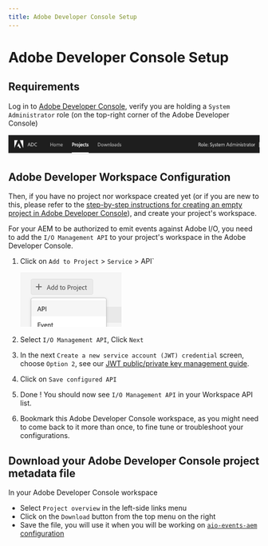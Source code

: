 ```yaml
---
title: Adobe Developer Console Setup
---
```


# Adobe Developer Console Setup

## Requirements

Log in to [Adobe Developer Console](https://developer.adobe.com/console/home),
verify you are holding a `System Administrator` role (on the top-right corner of the Adobe Developer Console)

!["System Administrator shown in the console](../../img/console_role_system_admin.png "System Administrator shown in the console")

## Adobe Developer Workspace Configuration

Then, if you have no project nor workspace created yet (or if you are new to this,
please refer to the [step-by-step instructions for creating an empty project in Adobe Developer Console](/developer-console/docs/guides/projects/projects-empty/)),
and create your project's workspace.

For your AEM to be authorized to emit events against Adobe I/O,
you need to add the `I/O Management API` to your project's workspace
in the Adobe Developer Console.

1. Click on `Add to Project` > `Service` > API`

   ![Add an API to Project](../../img/add_api_to_project.png "Add an API to Project")

2. Select `I/O Management API`, Click `Next`
3. In the next `Create a new service account (JWT) credential` screen, choose `Option 2`, see our [JWT public/private key management guide](aem_key_setup.md).
4. Click on `Save configured API`
5. Done ! You should now see `I/O Management API` in your Workspace API list.
6. Bookmark this Adobe Developer Console workspace, as you might need to come back to it more than once,
   to fine tune or troubleshoot your configurations.

## Download your Adobe Developer Console project metadata file

In your Adobe Developer Console workspace
* Select `Project overview` in the left-side links menu
* Click on the `Download` button from the top menu on the right
* Save the file, you will use it when you will be working on [`aio-events-aem` configuration](aem_workspace_setup.md)


